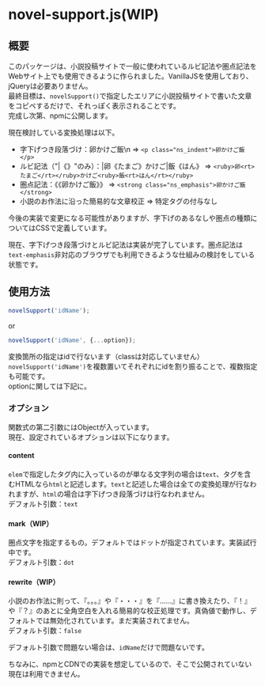 # novel-support.js(WIP)
## 概要
このパッケージは、小説投稿サイトで一般に使われているルビ記法や圏点記法をWebサイト上でも使用できるように作られました。VanillaJSを使用しており、jQueryは必要ありません。  
最終目標は、`novelSupport()`で指定したエリアに小説投稿サイトで書いた文章をコピペするだけで、それっぽく表示されることです。  
完成し次第、npmに公開します。


現在検討している変換処理は以下。
* 字下げつき段落づけ：卵かけご飯\n => `<p class="ns_indent">卵かけご飯</p>`
* ルビ記法（"|《》"のみ）：|卵《たまご》かけご|飯《はん》 => `<ruby>卵<rt>たまご</rt></ruby>かけご<ruby>飯<rt>はん</rt></ruby>`
* 圏点記法：《《卵かけご飯》》 => `<strong class="ns_emphasis">卵かけご飯</strong>`
* 小説のお作法に沿った簡易的な文章校正 => 特定タグの付与なし

今後の実装で変更になる可能性がありますが、字下げのあるなしや圏点の種類についてはCSSで定義しています。

現在、字下げつき段落づけとルビ記法は実装が完了しています。圏点記法は`text-emphasis`非対応のブラウザでも利用できるような仕組みの検討をしている状態です。

## 使用方法
``` JavaScript
novelSupport('idName');
```
or
```javascript
novelSupport('idName', {...option});
```

変換箇所の指定はidで行ないます（classは対応していません）  
`novelSupport('idName')`を複数置いてそれぞれにidを割り振ることで、複数指定も可能です。  
optionに関しては下記に。

### オプション
関数式の第二引数にはObjectが入っています。  
現在、設定されているオプションは以下になります。

#### content
`elem`で指定したタグ内に入っているのが単なる文字列の場合は`text`、タグを含むHTMLなら`html`と記述します。`text`と記述した場合は全ての変換処理が行なわれますが、`html`の場合は字下げつき段落づけは行なわれません。  
デフォルト引数：`text`

#### mark（WIP）
圏点文字を指定するもの。デフォルトではドットが指定されています。実装試行中です。  
デフォルト引数：`dot`

#### rewrite（WIP）
小説のお作法に則って、『。。。』や『・・・』を『……』に書き換えたり、『！』や『？』のあとに全角空白を入れる簡易的な校正処理です。真偽値で動作し、デフォルトでは無効化されています。まだ実装されてません。  
デフォルト引数：`false`

デフォルト引数で問題ない場合は、`idName`だけで問題ないです。

ちなみに、npmとCDNでの実装を想定しているので、そこで公開されていない現在は利用できません。